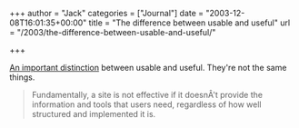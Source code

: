 +++
author = "Jack"
categories = ["Journal"]
date = "2003-12-08T16:01:35+00:00"
title = "The difference between usable and useful"
url = "/2003/the-difference-between-usable-and-useful/"

+++

[An important distinction][1] between usable and useful. They're not the same things.
  


> Fundamentally, a site is not effective if it doesn&#194;'t provide the information and tools that users need, regardless of how well structured and implemented it is.

 [1]: http://www.steptwo.com.au/papers/cmb_usablevsuseful/index.html "The difference between usable and useful"